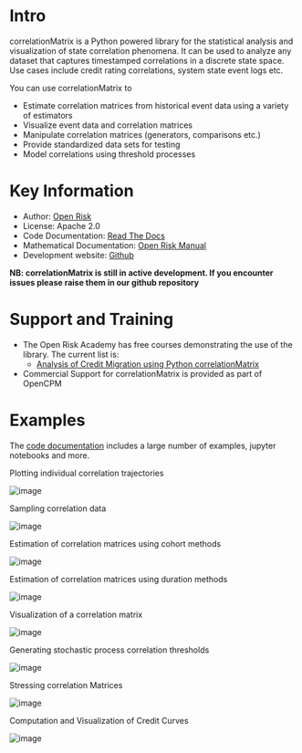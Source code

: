 Intro
=========================
correlationMatrix is a Python powered library for the statistical analysis and visualization of state correlation 
phenomena. It can be used to analyze any dataset that captures timestamped correlations in a discrete state space. 
Use cases include credit rating correlations, system state event logs etc. 

You can use correlationMatrix to

- Estimate correlation matrices from historical event data using a variety of estimators
- Visualize event data and correlation matrices
- Manipulate correlation matrices (generators, comparisons etc.)
- Provide standardized data sets for testing
- Model correlations using threshold processes

Key Information
================

* Author: [Open Risk](http://www.openriskmanagement.com)
* License: Apache 2.0
* Code Documentation: [Read The Docs](https://correlationmatrix.readthedocs.io/en/latest/index.html)
* Mathematical Documentation: [Open Risk Manual](https://www.openriskmanual.org/wiki/correlation_Matrix)
* Development website: [Github](https://github.com/open-risk/correlationMatrix)

**NB: correlationMatrix is still in active development. If you encounter issues please raise them in our
github repository**

Support and Training
=========================

* The Open Risk Academy has free courses demonstrating the use of the library. The current list is: 
    * [Analysis of Credit Migration using Python correlationMatrix](https://www.openriskacademy.com/course/view.php?id=38)
* Commercial Support for correlationMatrix is provided as part of OpenCPM

</pre>


Examples
========

The [code documentation](https://correlationmatrix.readthedocs.io/en/latest/index.html) includes a 
large number of examples, jupyter notebooks and more. 


Plotting individual correlation trajectories

![image](examples/single_entity.png)

Sampling correlation data

![image](examples/sampled_histories.png)

Estimation of correlation matrices using cohort methods

![image](examples/estimation.png)

Estimation of correlation matrices using duration methods

![image](examples/correlation_probabilities.png)

Visualization of a correlation matrix

![image](examples/correlationMatrix.png)

Generating stochastic process correlation thresholds

![image](examples/Thresholds.png)

Stressing correlation Matrices

![image](examples/stressed_density.png)

Computation and Visualization of Credit Curves

![image](examples/credit_curves.png)


